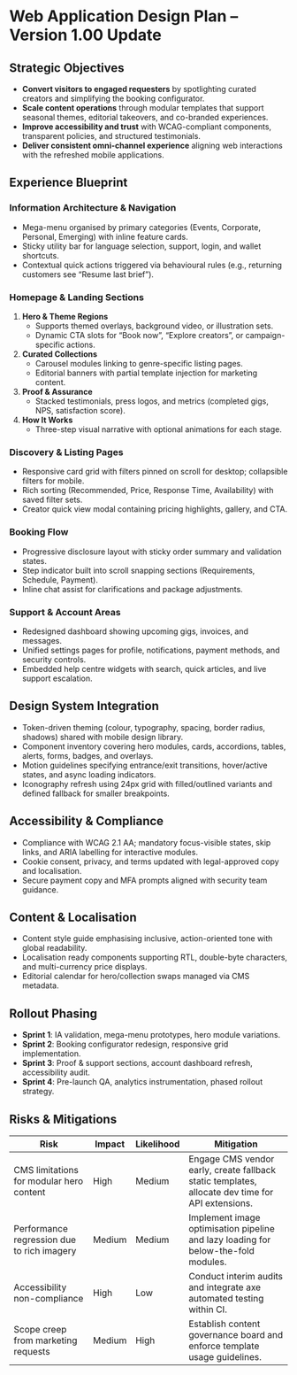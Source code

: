 # Web Application Design Plan – Version 1.00 Update

## Strategic Objectives
- **Convert visitors to engaged requesters** by spotlighting curated creators and simplifying the booking configurator.
- **Scale content operations** through modular templates that support seasonal themes, editorial takeovers, and co-branded experiences.
- **Improve accessibility and trust** with WCAG-compliant components, transparent policies, and structured testimonials.
- **Deliver consistent omni-channel experience** aligning web interactions with the refreshed mobile applications.

## Experience Blueprint
### Information Architecture & Navigation
- Mega-menu organised by primary categories (Events, Corporate, Personal, Emerging) with inline feature cards.
- Sticky utility bar for language selection, support, login, and wallet shortcuts.
- Contextual quick actions triggered via behavioural rules (e.g., returning customers see “Resume last brief”).

### Homepage & Landing Sections
1. **Hero & Theme Regions**
   - Supports themed overlays, background video, or illustration sets.
   - Dynamic CTA slots for “Book now”, “Explore creators”, or campaign-specific actions.
2. **Curated Collections**
   - Carousel modules linking to genre-specific listing pages.
   - Editorial banners with partial template injection for marketing content.
3. **Proof & Assurance**
   - Stacked testimonials, press logos, and metrics (completed gigs, NPS, satisfaction score).
4. **How It Works**
   - Three-step visual narrative with optional animations for each stage.

### Discovery & Listing Pages
- Responsive card grid with filters pinned on scroll for desktop; collapsible filters for mobile.
- Rich sorting (Recommended, Price, Response Time, Availability) with saved filter sets.
- Creator quick view modal containing pricing highlights, gallery, and CTA.

### Booking Flow
- Progressive disclosure layout with sticky order summary and validation states.
- Step indicator built into scroll snapping sections (Requirements, Schedule, Payment).
- Inline chat assist for clarifications and package adjustments.

### Support & Account Areas
- Redesigned dashboard showing upcoming gigs, invoices, and messages.
- Unified settings pages for profile, notifications, payment methods, and security controls.
- Embedded help centre widgets with search, quick articles, and live support escalation.

## Design System Integration
- Token-driven theming (colour, typography, spacing, border radius, shadows) shared with mobile design library.
- Component inventory covering hero modules, cards, accordions, tables, alerts, forms, badges, and overlays.
- Motion guidelines specifying entrance/exit transitions, hover/active states, and async loading indicators.
- Iconography refresh using 24px grid with filled/outlined variants and defined fallback for smaller breakpoints.

## Accessibility & Compliance
- Compliance with WCAG 2.1 AA; mandatory focus-visible states, skip links, and ARIA labelling for interactive modules.
- Cookie consent, privacy, and terms updated with legal-approved copy and localisation.
- Secure payment copy and MFA prompts aligned with security team guidance.

## Content & Localisation
- Content style guide emphasising inclusive, action-oriented tone with global readability.
- Localisation ready components supporting RTL, double-byte characters, and multi-currency price displays.
- Editorial calendar for hero/collection swaps managed via CMS metadata.

## Rollout Phasing
- **Sprint 1**: IA validation, mega-menu prototypes, hero module variations.
- **Sprint 2**: Booking configurator redesign, responsive grid implementation.
- **Sprint 3**: Proof & support sections, account dashboard refresh, accessibility audit.
- **Sprint 4**: Pre-launch QA, analytics instrumentation, phased rollout strategy.

## Risks & Mitigations
| Risk | Impact | Likelihood | Mitigation |
|------|--------|------------|------------|
| CMS limitations for modular hero content | High | Medium | Engage CMS vendor early, create fallback static templates, allocate dev time for API extensions. |
| Performance regression due to rich imagery | Medium | Medium | Implement image optimisation pipeline and lazy loading for below-the-fold modules. |
| Accessibility non-compliance | High | Low | Conduct interim audits and integrate axe automated testing within CI. |
| Scope creep from marketing requests | Medium | High | Establish content governance board and enforce template usage guidelines. |
